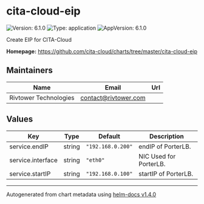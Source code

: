 # cita-cloud-eip

![Version: 6.1.0](https://img.shields.io/badge/Version-6.1.0-informational?style=flat-square) ![Type: application](https://img.shields.io/badge/Type-application-informational?style=flat-square) ![AppVersion: 6.1.0](https://img.shields.io/badge/AppVersion-6.1.0-informational?style=flat-square)

Create EIP for CITA-Cloud

**Homepage:** <https://github.com/cita-cloud/charts/tree/master/cita-cloud-eip>

## Maintainers

| Name | Email | Url |
| ---- | ------ | --- |
| Rivtower Technologies | contact@rivtower.com |  |

## Values

| Key | Type | Default | Description |
|-----|------|---------|-------------|
| service.endIP | string | `"192.168.0.200"` | endIP of PorterLB. |
| service.interface | string | `"eth0"` | NIC Used for PorterLB. |
| service.startIP | string | `"192.168.0.100"` | startIP of PorterLB. |

----------------------------------------------
Autogenerated from chart metadata using [helm-docs v1.4.0](https://github.com/norwoodj/helm-docs/releases/v1.4.0)
